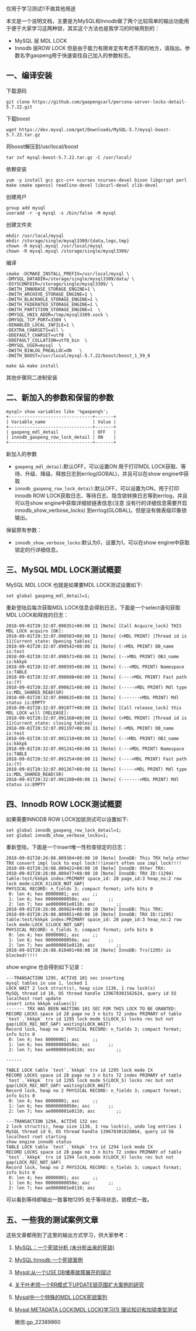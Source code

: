 仅用于学习测试!!不做其他用途

本文是一个说明文档，主要是为MySQL和Innodb做了两个比较简单的输出功能用于便于大家学习这两种锁，其实这个方法也是我学习的时候用到的：

- MySQL 层 MDL LOCK
- Innodb 层ROW LOCK
但是由于能力有限肯定有考虑不周的地方，请指出。参数名字gaopeng用于快速查找自己加入的参数标志。

## 一、编译安装

下载源码

```shell
git clone https://github.com/gaopengcarl/percona-server-locks-detail-5.7.22.git
```

下载boost

```shell
wget https://dev.mysql.com/get/Downloads/MySQL-5.7/mysql-boost-5.7.22.tar.gz
```

将boost解压到/usr/local/boost
```shell
tar zxf mysql-boost-5.7.22.tar.gz -C /usr/local/
```

依赖安装

```shell
yum -y install gcc gcc-c++ ncurses ncurses-devel bison libgcrypt perl make cmake openssl readline-devel libcurl-devel zlib-devel
```

创建用户

```shell
group add mysql
useradd -r -g mysql -s /bin/false -M mysql
```

创建文件夹

```shell
mkdir /usr/local/mysql
mkdir /storage/single/mysql3309/{data,logs,tmp}
chown -R mysql.mysql /usr/local/mysql
chown -R mysql.mysql /storage/single/mysql3309/
```

编译

```shell
cmake -DCMAKE_INSTALL_PREFIX=/usr/local/mysql \
-DMYSQL_DATADIR=/storage/single/mysql3309/data/ \
-DSYSCONFDIR=/storage/single/mysql3309/ \
-DWITH_INNOBASE_STORAGE_ENGINE=1 \
-DWITH_ARCHIVE_STORAGE_ENGINE=1 \
-DWITH_BLACKHOLE_STORAGE_ENGINE=1 \
-DWITH_FEDERATED_STORAGE_ENGINE=1 \
-DWITH_PARTITION_STORAGE_ENGINE=1  \
-DMYSQL_UNIX_ADDR=/tmp/mysql3309.sock \
-DMYSQL_TCP_PORT=3309 \
-DENABLED_LOCAL_INFILE=1 \
-DEXTRA_CHARSETS=all \
-DDEFAULT_CHARSET=utf8  \
-DDEFAULT_COLLATION=utf8_bin  \
-DMYSQL_USER=mysql  \
-DWITH_BINLOG_PREALLOC=ON   \
-DWITH_BOOST=/usr/local/mysql-5.7.22/boost/boost_1_59_0

make && make install
```

其他步骤同二进制安装

## 二、新加入的参数和保留的参数

```mysql
mysql> show variables like '%gaopeng%';
+--------------------------------+-------+
| Variable_name                  | Value |
+--------------------------------+-------+
| gaopeng_mdl_detail             | OFF   |
| innodb_gaopeng_row_lock_detail | ON    |
+--------------------------------+-------+
```

新加入的参数
- `gaopeng_mdl_detail`:默认OFF，可以设置ON 用于打印MDL LOCK获取、等待、升级、降级、释放日志到errlog(GOBAL)，并且可以在show engine中获取
- `innodb_gaopeng_row_lock_detail`:默认OFF，可以设置为ON，用于打印innodb ROW LOCK获取日志、等待日志、隐含锁转换日志等到errlog，并且可以在show engine中获取详细锁链表信息(注意
没有行的详细信息需要开启innodb_show_verbose_locks) 到errlog(GLOBAL)。但是没有做表级印象锁输出。

保留原有参数：
- `innodb_show_verbose_locks`:默认为0，设置为1，可以在show engine中获取锁定的行详细信息。

## 三、MySQL MDL LOCK测试概要

MySQL MDL LOCK
也就是如果要MDL LOCK测试设置如下:

```mysql
set global gaopeng_mdl_detail=1;
```

重新登陆后每次获取MDL LOCK信息会得到日志，下面是一个select语句获取MDL LOCK和释放的日志：

```mysql
2018-09-01T20:32:07.090351+08:00 11 [Note] [Call Acquire_lock] THIS MDL LOCK acquire [OK]:
2018-09-01T20:32:07.090503+08:00 11 [Note] (>MDL PRINT) |Thread id is 11|Current_state: Opening tables| 
2018-09-01T20:32:07.090542+08:00 11 [Note] (->MDL PRINT) DB_name is:test 
2018-09-01T20:32:07.090571+08:00 11 [Note] (-->MDL PRINT) OBJ_name is:kkkpk 
2018-09-01T20:32:07.090595+08:00 11 [Note] (--->MDL PRINT) Namespace is:TABLE 
2018-09-01T20:32:07.090608+08:00 11 [Note] (---->MDL PRINT) Fast path is:(Y)
2018-09-01T20:32:07.090621+08:00 11 [Note] (----->MDL PRINT) Mdl type is:MDL_SHARED_READ(SR) 
2018-09-01T20:32:07.090635+08:00 11 [Note] (------->MDL PRINT) Mdl  status is:EMPTY 
2018-09-01T20:32:07.091077+08:00 11 [Note] [Call release_lock] this MDL LOCK will [RELEASE]:
2018-09-01T20:32:07.091168+08:00 11 [Note] (>MDL PRINT) |Thread id is 11|Current_state: closing tables| 
2018-09-01T20:32:07.091197+08:00 11 [Note] (->MDL PRINT) DB_name is:test 
2018-09-01T20:32:07.091210+08:00 11 [Note] (-->MDL PRINT) OBJ_name is:kkkpk 
2018-09-01T20:32:07.091241+08:00 11 [Note] (--->MDL PRINT) Namespace is:TABLE 
2018-09-01T20:32:07.091254+08:00 11 [Note] (---->MDL PRINT) Fast path is:(Y)
2018-09-01T20:32:07.091267+08:00 11 [Note] (----->MDL PRINT) Mdl type is:MDL_SHARED_READ(SR) 
2018-09-01T20:32:07.091280+08:00 11 [Note] (------->MDL PRINT) Mdl  status is:EMPTY 
```

## 四、Innodb ROW LOCK测试概要

如果需要INNODB ROW LOCK加锁测试可以设置如下:

```mysql
set global innodb_gaopeng_row_lock_detail=1;
set global innodb_show_verbose_locks=1;
```

重新登陆，下面是一个insert唯一性检查锁定的日志：

```mysql
2018-09-01T20:26:08.809304+08:00 10 [Note] InnoDB: This TRX help other TRX convert impl lock to expl lock!!!insert often use impl lock!!!!
2018-09-01T20:26:08.809422+08:00 10 [Note] InnoDB: Other TRX:
2018-09-01T20:26:08.809477+08:00 10 [Note] InnoDB: TRX ID:(1294) table:test/kkkpk index:PRIMARY space_id: 28 page_id:3 heap_no:2 row lock mode:LOCK_X|LOCK_NOT_GAP|
PHYSICAL RECORD: n_fields 3; compact format; info bits 0
 0: len 4; hex 80000001; asc     ;;
 1: len 6; hex 00000000050e; asc       ;;
 2: len 7; hex ae0000001e0110; asc        ;;
2018-09-01T20:26:08.809824+08:00 10 [Note] InnoDB: This TRX:
2018-09-01T20:26:08.809851+08:00 10 [Note] InnoDB: TRX ID:(1295) table:test/kkkpk index:PRIMARY space_id: 28 page_id:3 heap_no:2 row lock mode:LOCK_S|LOCK_NOT_GAP|
PHYSICAL RECORD: n_fields 3; compact format; info bits 0
 0: len 4; hex 80000001; asc     ;;
 1: len 6; hex 00000000050e; asc       ;;
 2: len 7; hex ae0000001e0110; asc        ;;
2018-09-01T20:26:08.810401+08:00 10 [Note] InnoDB: Trx(1295) is blocked!!!!!
```

show engine 也会得到如下记录：

```mysql
---TRANSACTION 1295, ACTIVE 101 sec inserting
mysql tables in use 1, locked 1
LOCK WAIT 2 lock struct(s), heap size 1136, 1 row lock(s)
MySQL thread id 10, OS thread handle 139670301562624, query id 55 localhost root update
insert into kkkpk values(1)
------- TRX HAS BEEN WAITING 101 SEC FOR THIS LOCK TO BE GRANTED:
RECORD LOCKS space id 28 page no 3 n bits 72 index PRIMARY of table `test`.`kkkpk` trx id 1295 lock mode S(LOCK_S) locks rec but not gap(LOCK_REC_NOT_GAP) waiting(LOCK_WAIT)
Record lock, heap no 2 PHYSICAL RECORD: n_fields 3; compact format; info bits 0
 0: len 4; hex 80000001; asc     ;;
 1: len 6; hex 00000000050e; asc       ;;
 2: len 7; hex ae0000001e0110; asc        ;;

------

TABLE LOCK table `test`.`kkkpk` trx id 1295 lock mode IX
RECORD LOCKS space id 28 page no 3 n bits 72 index PRIMARY of table `test`.`kkkpk` trx id 1295 lock mode S(LOCK_S) locks rec but not gap(LOCK_REC_NOT_GAP) waiting(LOCK_WAIT)
Record lock, heap no 2 PHYSICAL RECORD: n_fields 3; compact format; info bits 0
 0: len 4; hex 80000001; asc     ;;
 1: len 6; hex 00000000050e; asc       ;;
 2: len 7; hex ae0000001e0110; asc        ;;

---TRANSACTION 1294, ACTIVE 132 sec
2 lock struct(s), heap size 1136, 1 row lock(s), undo log entries 1
MySQL thread id 9, OS thread handle 139670301828864, query id 56 localhost root starting
show engine innodb status
TABLE LOCK table `test`.`kkkpk` trx id 1294 lock mode IX
RECORD LOCKS space id 28 page no 3 n bits 72 index PRIMARY of table `test`.`kkkpk` trx id 1294 lock_mode X(LOCK_X) locks rec but not gap(LOCK_REC_NOT_GAP)
Record lock, heap no 2 PHYSICAL RECORD: n_fields 3; compact format; info bits 0
 0: len 4; hex 80000001; asc     ;;
 1: len 6; hex 00000000050e; asc       ;;
 2: len 7; hex ae0000001e0110; asc        ;;
```


可以看到等待即输出一致事物1295 处于等待状态，锁模式一致。

## 五、一些我的测试案例文章

这些文章都用到了这里的输出方式学习，供大家参考：

1. [MySQL：一个死锁分析 (未分析出来的死锁)](https://www.jianshu.com/p/1e1e13f8ec27) 

2. [MySQL:Innodb 一个死锁案例](https://www.jianshu.com/p/4c9f800763de )

3. [Mysql:从一个USE DB堵塞故障展开的探讨](https://www.jianshu.com/p/5319594dd390)

4. [关于叶老师一个RR模式下UPDATE锁范围扩大案例的研究](https://www.jianshu.com/p/88203202f16f )

5. [Mysql中一个特殊的MDL LOCK死锁案列](http://blog.itpub.net/7728585/viewspace-2143277/ )

6. [Mysql METADATA LOCK(MDL LOCK)学习(1) 理论知识和加锁类型测试](http://blog.itpub.net/7728585/viewspace-2143093/ )

   微信:gp_22389860
